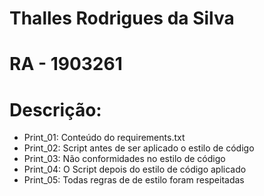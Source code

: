 # Thalles Rodrigues da Silva  
# RA - 1903261  
  
# Descrição:  

- Print_01: Conteúdo do requirements.txt  
- Print_02: Script antes de ser aplicado o estilo de código  
- Print_03: Não conformidades no estilo de código  
- Print_04: O Script depois do estilo de código aplicado  
- Print_05: Todas regras de de estilo foram respeitadas
